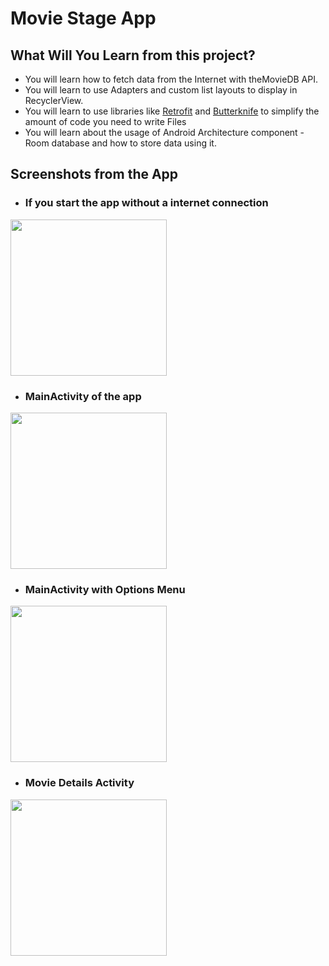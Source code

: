 # Movie Stage App


## What Will You Learn from this project?

-   You will learn how to fetch data from the Internet with theMovieDB API.
-   You will learn to use Adapters and custom list layouts to display in RecyclerView.
-   You will learn to use libraries like [Retrofit](https://square.github.io/retrofit/) and [Butterknife](https://jakewharton.github.io/butterknife/) to simplify the amount of code you need to write Files
-   You will learn about the usage of Android Architecture component - Room database and how to store data using it.

## Screenshots from the App

- ### If you start the app without a internet connection

<img src="https://user-images.githubusercontent.com/19914114/62838493-a625ee80-bc9a-11e9-838d-4c41d74ac56b.png" width="250">

- ### MainActivity of the app

<img src="https://user-images.githubusercontent.com/19914114/62838526-1c2a5580-bc9b-11e9-8077-effdc80ab60a.png" width="250">

- ### MainActivity with Options Menu

<img src="https://user-images.githubusercontent.com/19914114/62838557-a2df3280-bc9b-11e9-9719-2549a295a0ed.png" width="250">

- ### Movie Details Activity

<img src="https://user-images.githubusercontent.com/19914114/62838570-d8841b80-bc9b-11e9-8a0e-6220a1911220.png" width="250">

